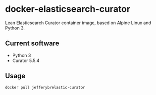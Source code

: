 # docker-elasticsearch-curator
Lean Elasticsearch Curator container image, based on Alpine Linux and Python 3.

## Current software

* Python 3
* Curator 5.5.4

## Usage

```
docker pull jefferyb/elastic-curator
```
